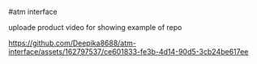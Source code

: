 #atm interface

uploade product video for showing example of repo







https://github.com/Deepika8688/atm-interface/assets/162797537/ce601833-fe3b-4d14-90d5-3cb24be617ee


